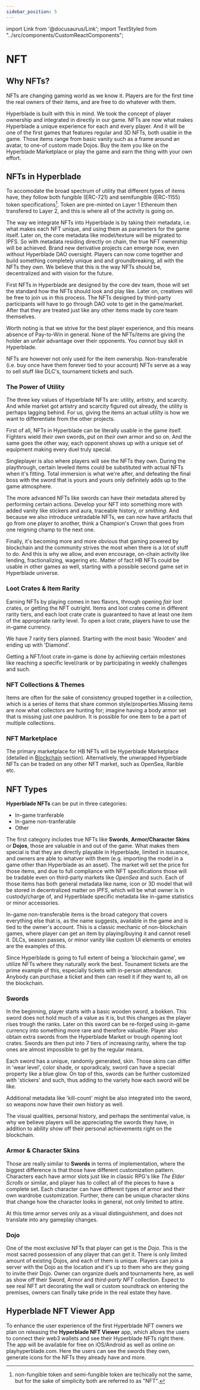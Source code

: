 ```yaml
---
sidebar_position: 5
---
```


import Link from '@docusaurus/Link';
import TextStyled from "../src/components/CustomReactComponents";

# NFT

<!-- Drop Games NFTs; Community created NFTs; NFT types - Swords, Armor, Other, real estate; NFT Themes & Collections; NFT mutability (contract upgradability)
Any NFT can be voted in?
How to earn NFT - duel to earn -> get a loot crate, buy on market
Temporarily held NFT (like a boxing belt for champs etc)
Third party NFT implementation (art in dojo, NFT music etc)
Creators earns how? -->

## Why NFTs?

NFTs are changing gaming world as we know it. Players are for the first time the real owners of their items, and are free to do whatever with them.

Hyperblade is built with this in mind. We took the concept of player ownership and integrated in directly in our game.
NFTs are now what makes Hyperblade a unique experience for each and every player.
And it will be one of the first games that features regular and 3D NFTs, both usable in the game. Those items range from basic vanity such as a frame around an avatar, to one-of custom made Dojos. Buy the item you like on the Hyperblade Marketplace or play the game and earn the thing with your own effort.

## NFTs in Hyperblade

To accomodate the broad spectrum of utility that different types of items have, they follow both fungible (ERC-721) and semifungible (ERC-1155) token specifications[^1]. Token are pre-minted on Layer 1 Ethereum then transfered to Layer 2, and this is where all of the activity is going on.

The way we integrate NFTs into Hyperblade is by taking their metadata, i.e. what makes each NFT unique, and using them as parameters for the game itself. Later on, the core metadata like model/texture will be migrated to IPFS. So with metadata residing directly on chain, the true NFT ownership will be achieved. Brand new derivative projects can emerge now, even without Hyperblade DAO oversight. Players can now come together and build something completely unique and and groundbreaking, all with the NFTs they own. We believe that this is the way NFTs should be, decentralized and with vision for the future.

[^1]: non-fungible token and semi-fungible token are techically not the same, but for the sake of simplicity both are referred to as "NFT".

First NFTs in Hyperblade are designed by the core dev team, those will set the standard how the NFTs should look and play like. Later on, creatives will be free to join us in this process. The NFTs designed by third-party participants will have to go through DAO vote to get in the game/market. After that they are treated just like any other items made by core team themselves.

Worth noting is that we strive for the best player experience, and this means absence of Pay-to-Win in general. None of the NFTs/items are giving the holder an unfair advantage over their opponents. You _cannot_ buy skill in Hyperblade.

NFTs are however not only used for the item ownership. Non-transferable (i.e. buy once have them forever tied to your account) NFTs serve as a way to sell stuff like DLC's, tournament tickets and such.

### The Power of Utility

The three key values of Hyperblade NFTs are: utility, artistry, and scarcity. And while market got artistry and scarcity figured out already, the utility is perhaps lagging behind. For us, giving the items an actual utility is how we want to differentiate from the other projects.

First of all, NFTs in Hyperblade can be literally usable in the game itself. Fighters wield _their own_ swords, put on _their own_ armor and so on. And the same goes the other way, each opponent shows up with a unique set of equipment making every duel truly special.

Singleplayer is also where players will see the NFTs they own. During the playthrough, certain leveled items could be substituted with actual NFTs when it's fitting. Total immersion is what we're after, and defeating the final boss with the sword that is yours and yours only definitely adds up to the game atmosphere.

The more advanced NFTs like swords can have their metadata altered by performing certain actions. Develop your NFT into something more with added vanity like stickers and aura, traceable history, or _smithing_. And because we also introduce untradable NFTs, we can now have artifacts that go from one player to another, think a Champion's Crown that goes from one reigning champ to the next one.

Finally, it's becoming more and more obvious that gaming powered by blockchain and the community strives the most when there is a lot of stuff to do. And this is why we allow, and even encourage, on-chain activity like lending, fractionalizing, wagering etc. Matter of fact HB NFTs could be usable in other games as well, starting with a possible second game set in Hyperblade universe.

### Loot Crates & Item Rarity

Earning NFTs by playing comes in two flavors, through opening _fair_ loot crates, or getting the NFT outright. Items and loot crates come in different rarity tiers, and each loot crate crate is guaranteed to have at least one item of the appropriate rarity level. To open a loot crate, players have to use the in-game currency.

We have 7 rarity tiers planned. Starting with the most basic 'Wooden' and ending up with 'Diamond'.

Getting a NFT/loot crate in-game is done by achieving certain milestones like reaching a specific level/rank or by participating in weekly challenges and such.

### NFT Collections & Themes

Items are often for the sake of consistency grouped together in a collection, which is a series of items that share common style/properties.Missing items are now what collectors are hunting for; imagine having a body armor set that is missing just one pauldron. It is possible for one item to be a part of multiple collections.

### NFT Marketplace

The primary marketplace for HB NFTs will be Hyperblade Marketplace (detailed in [Blockchain](Blockchain#hyperblade-marketplace) section). Alternatively, the unwrapped Hyperblade NFTs can be traded on any other NFT market, such as OpenSea, Rarible etc.

## NFT Types

**Hyperblade NFTs** can be put in three categories:

- In-game tranferable
- In-game non-tranferable
- Other

The first category includes true NFTs like **Swords**, **Armor/Character Skins** or **Dojos**, those are valuable in and out of the game. What makes them special is that they are directly playable in Hyperblade, limited in issuance, and owners are able to whatver with them (e.g. importing the model in a game other than Hyperblade as an asset). The market will set the price for those items, and due to full compliance with NFT specifications those will be tradable even on third-party markets like _OpenSea_ and such. Each of those items has both general metadata like name, icon or 3D model that will be stored in decentralized matter on _IPFS_, which will be what owner is in custody/charge of, and Hyperblade specific metadata like in-game statistics or minor accessories.

In-game non-transferable items is the broad category that covers everything else that is, as the name suggests, available in the game and is tied to the owner's account. This is a classic mechanic of non-blockchain games, where player can get an item by playing/buying it and cannot resell it. DLCs, season passes, or minor vanity like custom UI elements or emotes are the examples of this.

Since Hyperblade is going to full extent of being a 'blockchain game', we utilize NFTs where they naturally work the best. Tounament tickets are the prime example of this, especially tickets with in-person attendance. Anybody can purchase a ticket and then can resell it if they want to, all on the blockchain.

### Swords

In the beginning, player starts with a basic wooden sword, a bokken. This sword does not hold much of a value as it is, but this changes as the player rises trough the ranks. Later on this sword can be re-forged using in-game currency into something more rare and therefore valuable.
Player also obtain extra swords from the Hyperblade Market or trough opening loot crates.
Swords are then put into 7 tiers of increasing rarity, where the top ones are almost impossible to get by the regular means.

Each sword has a unique, randomly generated, skin. Those skins can differ in 'wear level', color shade, or sporadicaly, sword can have a special property like a blue glow. On top of this, swords can be further customized with 'stickers' and such, thus adding to the variety how each sword will be like.

Additional metadata like 'kill-count' might be also integrated into the sword, so weapons now have their own history as well.

The visual qualities, personal history, and perhaps the sentimental value, is why we believe players will be appreciating the swords they have, in addition to ability show off their personal achievements right on the blockchain.

### Armor & Character Skins

Those are really similar to **Swords** in terms of implementation, where the biggest difference is that those have different customization pattern. Characters each have armor slots just like in classic RPG's like _The Elder Scrolls_ or similar, and player has to collect all of the pieces to have a complete set. Each character can have different types of armor and their own wardrobe customization. Further, there can be unique character skins that change how the character looks in general, not only limited to attire.

At this time armor serves only as a visual distinguishment, and does not translate into any gameplay changes.

### Dojo

One of the most exclusive NFTs that player can get is the _Dojo_. This is the most sacred possession of any player that can get it. There is only limited amount of existing Dojos, and each of them is unique. Players can join a server with the Dojo as the location and it's up to them who are they going to invite their Dojo. Owner can organize duels and tournaments here, as well as show off their Sword, Armor and _third-party NFT_ collection. Expect to see real NFT art decorating the wall or custom soundtrack on entering the premises, owners can finally take pride in the real estate they have.

## Hyperblade NFT Viewer App

To enhance the user experience of the first Hyperblade NFT owners we plan on releasing the **Hyperblade NFT Viewer** app, which allows the users to connect their web3 wallets and see their Hyperblade NFTs right there. The app will be available for free on iOS/Android as well as online on <Link to="https://playhyperblade.com">playhyperblade.com</Link>. Here the users can see the swords they own, generate icons for the NFTs they already have and more.

